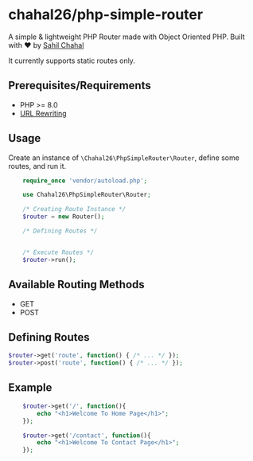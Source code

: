 # chahal26/php-simple-router

A simple & lightweight PHP Router made with Object Oriented PHP.
Built with :heart: by [Sahil Chahal](https://github.com/chahal26)

It currently supports static routes only.

## Prerequisites/Requirements

- PHP >= 8.0
- [URL Rewriting](https://gist.github.com/chahal26/b6233a6e6a93321c6eae0a05ba9954b5)

## Usage

Create an instance of `\Chahal26\PhpSimpleRouter\Router`, define some routes, and run it.

```php
    require_once 'vendor/autoload.php';

    use Chahal26\PhpSimpleRouter\Router;

    /* Creating Route Instance */
    $router = new Router();

    /* Defining Routes */


    /* Execute Routes */
    $router->run();
```

## Available Routing Methods

- GET
- POST

## Defining Routes

```php
$router->get('route', function() { /* ... */ });
$router->post('route', function() { /* ... */ });
```

## Example

```php
    $router->get('/', function(){
        echo "<h1>Welcome To Home Page</h1>";
    });

    $router->get('/contact', function(){
        echo "<h1>Welcome To Contact Page</h1>";
    });
```
